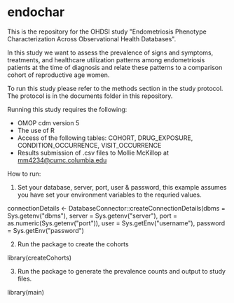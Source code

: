 # endochar
This is the repository for the OHDSI study "Endometriosis Phenotype Characterization Across Observational Health Databases". 

In this study we want to assess the prevalence of signs and symptoms, treatments, and healthcare utilization patterns among endometriosis patients at the time of diagnosis and relate these patterns to a comparison cohort of reproductive age women.

To run this study please refer to the methods section in the study protocol. The protocol is in the documents folder in this repository. 

Running this study requires the following:

- OMOP cdm version 5 
- The use of R
- Access of the following tables: COHORT, DRUG_EXPOSURE, CONDITION_OCCURRENCE, VISIT_OCCURRENCE
- Results submission of .csv files to Mollie McKillop at mm4234@cumc.columbia.edu 
 
How to run:

1) Set your database, server, port, user & password, this example assumes you have set your environment variables to the requried values.

connectionDetails <- DatabaseConnector::createConnectionDetails(dbms = Sys.getenv("dbms"),
																																server = Sys.getenv("server"),
																																port = as.numeric(Sys.getenv("port")),
																																user = Sys.getEnv("username"),
																																password = Sys.getEnv("password")
																														

2) Run the package to create the cohorts

library(createCohorts)

3) Run the package to generate the prevalence counts and output to study files.  

library(main)
